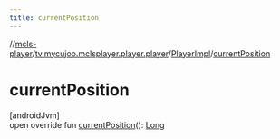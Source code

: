 ```yaml
---
title: currentPosition
---
```

//[mcls-player](../../../index.html)/[tv.mycujoo.mclsplayer.player.player](../index.html)/[PlayerImpl](index.html)/[currentPosition](current-position.html)



# currentPosition



[androidJvm]\
open override fun [currentPosition](current-position.html)(): [Long](https://kotlinlang.org/api/latest/jvm/stdlib/kotlin/-long/index.html)




